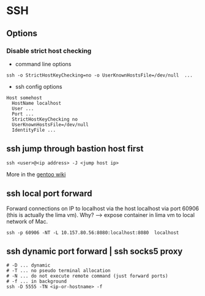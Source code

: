 # SSH

## Options

### Disable strict host checking

* command line options

```text
ssh -o StrictHostKeyChecking=no -o UserKnownHostsFile=/dev/null  ...
```

* ssh config options

```text
Host somehost
  HostName localhost
  User ...
  Port ...
  StrictHostKeyChecking no
  UserKnownHostsFile=/dev/null
  IdentityFile ...
```

## ssh jump through bastion host first

```text
ssh <user>@<ip address> -J <jump host ip>
```

More in the [gentoo wiki](https://wiki.gentoo.org/wiki/SSH_jump_host)

## ssh local port forward

Forward connections on IP to localhost via the host localhost
via port 60906 (this is actually the lima vm).
Why? --> expose container in lima vm to local network of Mac.

```text
ssh -p 60906 -NT -L 10.157.80.56:8080:localhost:8080  localhost
```

## ssh dynamic port forward | ssh socks5 proxy


```text
# -D ... dynamic
# -T ... no pseudo terminal allocation
# -N ... do not execute remote command (just forward ports)
# -f ... in background
ssh -D 5555 -TN <ip-or-hostname> -f
```

